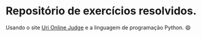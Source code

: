 # Repositório de exercícios resolvidos.

Usando o site [Uri Online Judge](https://www.urionlinejudge.com.br) e a linguagem de programação Python. :smile: